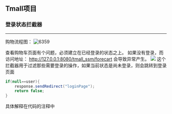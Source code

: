 ## Tmall项目

### 登录状态拦截器

------------------------
购物流程图：
![6359](https://user-images.githubusercontent.com/17522733/77069132-27d7ba80-69e8-11ea-9339-c23acdabcad4.png)


查看购物车页面有个问题，必须建立在已经登录的状态之上。 如果没有登录，而访问地址：
http://127.0.0.1:8080/tmall_ssm/forecart
会导致异常产生。
![](https://stepimagewm.how2j.cn/6385.png)
这个拦截器用于过滤那些需要登录的操作，如果当前状态是尚未登录，则会跳转到登录页面
```java
if(null==user){
    response.sendRedirect("loginPage");
    return false;
}
```
具体解释在代码的注释中